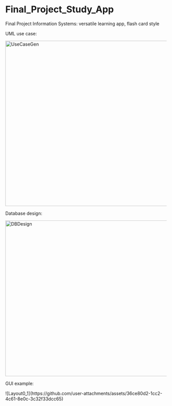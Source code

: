 # Final_Project_Study_App
Final Project Information Systems:  versatile learning app, flash card style 


UML use case:
<p><img width="806" height="516" alt="UseCaseGen" src="https://github.com/user-attachments/assets/cc5a3d45-a56f-4ce6-8805-385963acee72" /></p>



Database design:
<p><img width="772" height="486" alt="DBDesign" src="https://github.com/user-attachments/assets/5c9faaef-ea80-4e8b-ae0a-bae78a0075b6" /></p>



GUI example:
<p>![Layout0_1](https://github.com/user-attachments/assets/36ce80d2-1cc2-4c61-8e0c-3c32f33dcc65) </p>
